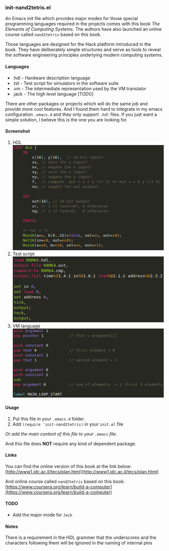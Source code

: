 ### init-nand2tetris.el

An Emacs init file which provides major modes for those special programming languages required in the projects comes with this book *The Elements of Computing Systems*. The authors have also launched an online course called `nand2tetris` based on this book.

Those languages are designed for the Hack platform introduced in the book. They have deliberately simple structures and serve as tools to reveal the software engineering principles underlying modern computing systems.

#### Languages

* .hdl  - Hardware description language
* .tst  - Test script for simulators in the software suite
* .vm   - The intermediate representation used by the VM translator
* .jack - The high level language [TODO]

There are other packages or projects which will do the same job and provide more cool features. And I found them hard to integrate in my emacs configuration `.emacs.d` and they only support `.hdl` files. If you just want a simple solution, I believe this is the one you are looking for.

#### Screenshot
1. HDL  
![hdl](images/screenshot_hdl.png)
2. Test script
![tst](images/screenshot_tst.png)
3. VM language
![vm](images/screenshot_vm.png)
#### Usage

1. Put this file in your `.emacs.d` folder.
2. Add `(require 'init-nand2tetris)` in your `init.el` file

*Or add the main content of this file to your `.emacs` file.*

And this file does **NOT** require any kind of dependent package.

#### Links
You can find the online version of this book at the link below:
[http://www1.idc.ac.il/tecs/plan.html](http://www1.idc.ac.il/tecs/plan.html)

And online course called `nand2tetris` based on this book:
[https://www.coursera.org/learn/build-a-computer](https://www.coursera.org/learn/build-a-computer)

#### TODO
* Add the major mode for `Jack`


#### Notes
There is a requirement in the HDL grammer that the underscores and the characters following them will be ignored in the naming of internal pins
